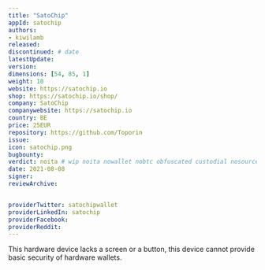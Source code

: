 ```yaml
---
title: "SatoChip"
appId: satochip
authors:
- kiwilamb
released: 
discontinued: # date
latestUpdate:
version:
dimensions: [54, 85, 1]
weight: 10
website: https://satochip.io
shop: https://satochip.io/shop/
company: SatoChip
companywebsite: https://satochip.io
country: BE
price: 25EUR
repository: https://github.com/Toporin
issue:
icon: satochip.png
bugbounty:
verdict: noita # wip noita nowallet nobtc obfuscated custodial nosource nonverifiable reproducible bounty defunct
date: 2021-08-08
signer:
reviewArchive:


providerTwitter: satochipwallet
providerLinkedIn: satochip
providerFacebook: 
providerReddit: 
---
```



This hardware device lacks a screen or a button, this device cannot provide basic security of hardware wallets.